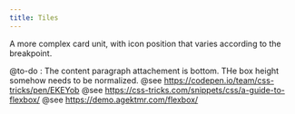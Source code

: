 ```yaml
---
title: Tiles
---
```


A more complex card unit, with icon position that varies according to the breakpoint. 

@to-do : The content paragraph attachement is bottom. THe box height somehow needs to be normalized.
@see https://codepen.io/team/css-tricks/pen/EKEYob
@see https://css-tricks.com/snippets/css/a-guide-to-flexbox/
@see https://demo.agektmr.com/flexbox/